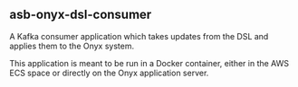 ## asb-onyx-dsl-consumer 
A Kafka consumer application which takes updates from the DSL and applies them to the Onyx system.

This application is meant to be run in a Docker container, either in the AWS ECS space or directly on the Onyx application server.
